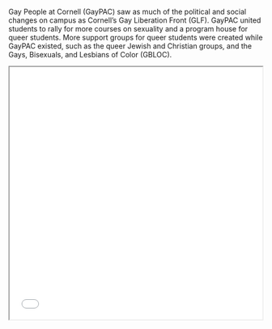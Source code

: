Gay People at Cornell (GayPAC) saw as much of the political and social changes on campus as Cornell’s Gay Liberation Front (GLF). GayPAC united students to rally for more courses on sexuality and a program house for queer students. More support groups for queer students were created while GayPAC existed, such as the queer Jewish and Christian groups, and the Gays, Bisexuals, and Lesbians of Color (GBLOC).

<iframe src="gay-ithaca-map.html" height="500" width="500"></iframe>
